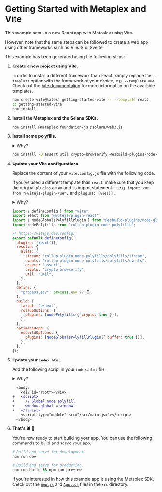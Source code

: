 # Getting Started with Metaplex and Vite

This example sets up a new React app with Metaplex using Vite.

However, note that the same steps can be followed to create a web app using other frameworks such as VueJS or Svelte.

This example has been generated using the following steps:

1. **Create a new project using Vite.**

   In order to install a different framework than React, simply replace the `--template` option with the framework of your choice, e.g. `--template vue`. Check out the [Vite documentation](https://vitejs.dev/guide/#scaffolding-your-first-vite-project) for more information on the available templates.

   ```sh
   npm create vite@latest getting-started-vite -- --template react
   cd getting-started-vite
   npm install
   ```

2. **Install the Metaplex and the Solana SDKs.**

   ```sh
   npm install @metaplex-foundation/js @solana/web3.js
   ```

3. **Install some polyfills.**

   <details>
     <summary>Why?</summary>
     Some dependencies of the Metaplex SDK are still relying on NPM packages that are not available in the browser. To make sure that the Metaplex SDK works in the browser, we need to install some polyfills. Note that we are installing some polyfills via rollup plugins since Vite uses rollup under the hood the bundle for production.
   </details>

   ```sh
   npm install -D assert util crypto-browserify @esbuild-plugins/node-globals-polyfill rollup-plugin-node-polyfills
   ```

4. **Update your Vite configurations**.

   Replace the content of your `vite.config.js` file with the following code.

   If you've used a different template than `react`, make sure that you keep the original `plugins` array and its import statement — e.g. `import vue from "@vitejs/plugin-vue";` and `plugins: [vue()],`.

   <details>
     <summary>Why?</summary>
     The main goal of all these changes is to polyfill NPM packages that are not available in the browser. The configuration updates look slightly confusing because we have to polyfill differently for development and production. That's because Vite uses rollup under the hood to bundle the application for production but does not bundle your application at all in development.
   </details>

   ```js
   import { defineConfig } from "vite";
   import react from "@vitejs/plugin-react";
   import { NodeGlobalsPolyfillPlugin } from "@esbuild-plugins/node-globals-polyfill";
   import nodePolyfills from "rollup-plugin-node-polyfills";

   // https://vitejs.dev/config/
   export default defineConfig({
     plugins: [react()],
     resolve: {
       alias: {
         stream: "rollup-plugin-node-polyfills/polyfills/stream",
         events: "rollup-plugin-node-polyfills/polyfills/events",
         assert: "assert",
         crypto: "crypto-browserify",
         util: "util",
       },
     },
     define: {
       "process.env": process.env ?? {},
     },
     build: {
       target: "esnext",
       rollupOptions: {
         plugins: [nodePolyfills({ crypto: true })],
       },
     },
     optimizeDeps: {
       esbuildOptions: {
         plugins: [NodeGlobalsPolyfillPlugin({ buffer: true })],
       },
     },
   });
   ```

5. **Update your `index.html`.**

   Add the following script in your `index.html` file.

   <details>
     <summary>Why?</summary>
     This will polyfill the missing `global` object in the browser when running the application in development.
     I really wish we didn't have to do this but there seem to be no Vite plugin available for that purpose.
   </details>

   ```diff
     <body>
       <div id="root"></div>
   +   <script>
   +     // Global node polyfill.
   +     window.global = window;
   +   </script>
       <script type="module" src="/src/main.jsx"></script>
     </body>
   ```

6. **That's it!** 🎉

   You're now ready to start building your app. You can use the following commands to build and serve your app.

   ```sh
   # Build and serve for development.
   npm run dev

   # Build and serve for production.
   npm run build && npm run preview
   ```

   If you're interested in how this example app is using the Metaplex SDK, check out the [`App.js`](./src/App.js) and [`App.css`](./src/App.css) files in the `src` directory.
